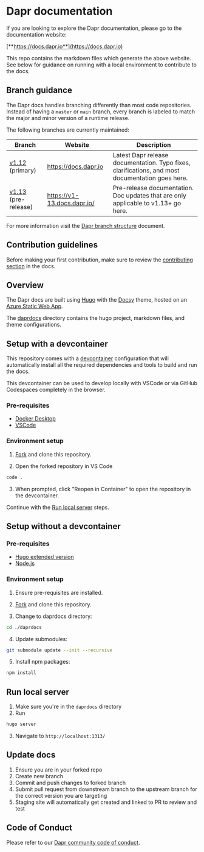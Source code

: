 # Dapr documentation

If you are looking to explore the Dapr documentation, please go to the documentation website:

[**https://docs.dapr.io**](https://docs.dapr.io)

This repo contains the markdown files which generate the above website. See below for guidance on running with a local environment to contribute to the docs.

## Branch guidance

The Dapr docs handles branching differently than most code repositories. Instead of having a `master` or `main` branch, every branch is labeled to match the major and minor version of a runtime release.

The following branches are currently maintained:

| Branch                                                       | Website                    | Description                                                                                      |
| ------------------------------------------------------------ | -------------------------- | ------------------------------------------------------------------------------------------------ |
| [v1.12](https://github.com/dapr/docs) (primary)               | https://docs.dapr.io       | Latest Dapr release documentation. Typo fixes, clarifications, and most documentation goes here. |
| [v1.13](https://github.com/dapr/docs/tree/v1.13) (pre-release) | https://v1-13.docs.dapr.io/ | Pre-release documentation. Doc updates that are only applicable to v1.13+ go here.                |

For more information visit the [Dapr branch structure](https://docs.dapr.io/contributing/docs-contrib/contributing-docs/#branch-guidance) document.

## Contribution guidelines

Before making your first contribution, make sure to review the [contributing section](http://docs.dapr.io/contributing/) in the docs.

## Overview

The Dapr docs are built using [Hugo](https://gohugo.io/) with the [Docsy](https://docsy.dev) theme, hosted on an [Azure Static Web App](https://docs.microsoft.com/azure/static-web-apps/overview).

The [daprdocs](./daprdocs) directory contains the hugo project, markdown files, and theme configurations.

## Setup with a devcontainer

This repository comes with a [devcontainer](/.devcontainer/devcontainer.json) configuration that will automatically install all the required dependencies and tools to build and run the docs.

This devcontainer can be used to develop locally with VSCode or via GitHub Codespaces completely in the browser.

### Pre-requisites

- [Docker Desktop](https://www.docker.com/products/docker-desktop)
- [VSCode](https://code.visualstudio.com/download)

### Environment setup

1. [Fork](https://github.com/dapr/docs/fork) and clone this repository.

2. Open the forked repository in VS Code

```sh
code .
```

3. When prompted, click "Reopen in Container" to open the repository in the devcontainer.

Continue with the [Run local server](#run-local-server) steps.

## Setup without a devcontainer

### Pre-requisites

- [Hugo extended version](https://gohugo.io/getting-started/installing)
- [Node.js](https://nodejs.org/en/)

### Environment setup

1. Ensure pre-requisites are installed.
2. [Fork](https://github.com/dapr/docs/fork) and clone this repository.

3. Change to daprdocs directory:

```sh
cd ./daprdocs
```

4. Update submodules:

```sh
git submodule update --init --recursive
```

5. Install npm packages:

```sh
npm install
```

## Run local server

1. Make sure you're in the `daprdocs` directory
2. Run

```sh
hugo server
```

3. Navigate to `http://localhost:1313/`

## Update docs

1. Ensure you are in your forked repo
1. Create new branch
1. Commit and push changes to forked branch
1. Submit pull request from downstream branch to the upstream branch for the correct version you are targeting
1. Staging site will automatically get created and linked to PR to review and test

## Code of Conduct

Please refer to our [Dapr community code of conduct](https://github.com/dapr/community/blob/master/CODE-OF-CONDUCT.md).
